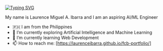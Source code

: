 [![Typing SVG](https://readme-typing-svg.demolab.com/?lines=Hello;Welcome+to+my+Github;I+aspire+to+be+an+;AI/ML+Engineer)](https://git.io/typing-svg)

My name is Laurence Miguel A. Ibarra and I am an aspiring AI/ML Engineer
-  🇵🇭 I am from the Philippines
- 🔭 I’m currently exploring Artificial Intelligence and Machine Learning
- 🌱 I’m currently learning Web Development
- 📫 How to reach me: [https://laurenceibarra.github.io/fcb-portfolio/]

